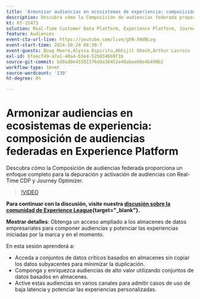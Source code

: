 ```yaml
---
title: 'Armonizar audiencias en ecosistemas de experiencia: composición de audiencias federadas en Experience Platform'
description: Descubra cómo la Composición de audiencias federada proporciona un enfoque completo para la depuración y activación de audiencias con Real-Time CDP y Journey Optimizer.
kt: KT-15473
solution: Real-Time Customer Data Platform, Experience Platform, Journey Optimizer
feature: Audiences
event-cta-url-live: https://youtube.com/live/ghN-XWdBLvg
event-start-time: 2024-10-24 08:30-7
event-guests: Doug Moore,Alyssa Espiritu,Abhijit Ghosh,Arthur Lacroix
exl-id: bfaacf49-a7a1-48a4-b3e4-52b9346b9f1b
source-git-commit: bd9ad0e45591576dda38452e40abee08e4b490b2
workflow-type: tm+mt
source-wordcount: '139'
ht-degree: 0%

---
```


# Armonizar audiencias en ecosistemas de experiencia: composición de audiencias federadas en Experience Platform

Descubra cómo la Composición de audiencias federada proporciona un enfoque completo para la depuración y activación de audiencias con Real-Time CDP y Journey Optimizer.

>[!VIDEO](https://video.tv.adobe.com/v/3436457?quality=12&learn=on)

**Para continuar con la discusión, visite nuestra [discusión sobre la comunidad de Experience League](https://experienceleaguecommunities.adobe.com/t5/adobe-experience-platform/adobe-experience-league-live-harmonize-audiences-in-experience/m-p/718976#M636){target="_blank"}.**

**Mostrar detalles**:
Obtenga un acceso ampliado a los almacenes de datos empresariales para componer audiencias y potenciar las experiencias iniciadas por la marca y en el momento.

En esta sesión aprenderá a:

* Acceda a conjuntos de datos críticos basados en almacenes sin copiar los datos subyacentes para minimizar la duplicación.
* Componga y enriquezca audiencias de alto valor utilizando conjuntos de datos basados en almacenes.
* Active estas audiencias en varios canales para admitir casos de uso de baja latencia y potenciar las experiencias personalizadas.

